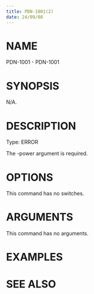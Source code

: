 ```yaml
---
title: PDN-1001(2)
date: 24/09/08
---
```


# NAME

PDN-1001 - PDN-1001

# SYNOPSIS

N/A.

# DESCRIPTION

Type: ERROR

The -power argument is required.

# OPTIONS

This command has no switches.

# ARGUMENTS

This command has no arguments.

# EXAMPLES

# SEE ALSO
